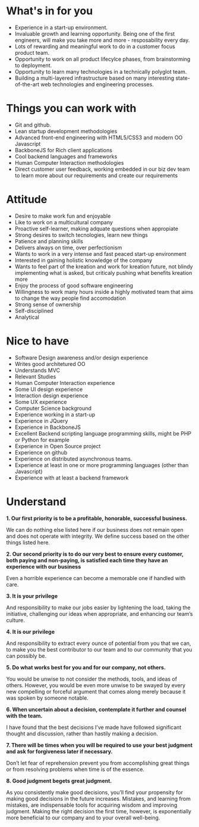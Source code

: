 What's in for you
=====
- Experience in a start-up environment.
- Invaluable growth and learning opportunity. Being one of the first engineers, will make you take more and more - resposability every day.
- Lots of rewarding and meaningful work to do in a customer focus product team.
- Opportunity to work on all product lifecylce phases, from brainstorming to deployment.
- Opportunity to learn many technologies in a technically polyglot team.
- Building a multi-layered infrastructure based on many interesting state-of-the-art web technologies and engineering processes.

Things you can work with
=====
- Git and github.
- Lean startup development methodologies
- Advanced front-end engineering with HTML5/CSS3 and modern OO Javascript
- BackboneJS for Rich client applications
- Cool backend languages and frameworks
- Human Computer Interaction methodologies
- Direct customer user feedback, working embedded in our biz dev team to learn more about our requirements and create our requirements

Attitude
=====
- Desire to make work fun and enjoyable
- Like to work on a multicultural company
- Proactive self-learner, making adquate questions when appropiate
- Strong desires to switch tecnologies, learn new things
- Patience and planning skills
- Delivers always on time, over perfectionism
- Wants to work in a very intense and fast peaced start-up environment
- Interested in gaining holistic knowledge of the company
- Wants to feel part of the kreation and work for kreation future, not blindy implementing what is asked, but criticaly pushing what benefits kreation more
- Enjoy the process of good software engineering
- Willingness to work many hours inside a highly motivated team that aims to change the way people find accomodation
- Strong sense of ownership
- Self-disciplined
- Analytical

Nice to have
=====
- Software Design awareness and/or design experience
- Writes good architetured OO
- Understands MVC
- Relevant Studies
- Human Computer Interaction experience
- Some UI design experience
- Interaction design experience
- Some UX experience
- Computer Science background
- Experience working in a start-up
- Experience in JQuery
- Experience in BackboneJS
- Excellent Backend scripting language programming skills, might be PHP or Python for example
- Experience in Open Source project
- Experience on github
- Experience on distributed asynchronous teams.
- Experience at least in one or more programming languages (other than Javascript)
- Experience with at least a backend framework

Understand
=====

**1. Our first priority is to be a profitable, honorable, successful business.**

We can do nothing else listed here if our business does not remain open and does not operate with integrity. We define success based on the other things listed here.

**2. Our second priority is to do our very best to ensure every customer, both paying and non-paying, is satisfied each time they have an experience with our business**

Even a horrible experience can become a memorable one if handled with care.

**3. It is your privilege** 

And responsibility to make our jobs easier by lightening the load, taking the initiative, challenging our ideas when appropriate, and enhancing our team’s culture.

**4. It is our privilege**

And responsibility to extract every ounce of potential from you that we can, to make you the best contributor to our team and to our community that you can possibly be.

**5. Do what works best for you and for our company, not others.** 

You would be unwise to not consider the methods, tools, and ideas of others. However, you would be even more unwise to be swayed by every new compelling or forceful argument that comes along merely because it was spoken by someone notable.

**6. When uncertain about a decision, contemplate it further and counsel with the team.**

I have found that the best decisions I’ve made have followed significant thought and discussion, rather than hastily making a decision.

**7. There will be times when you will be required to use your best judgment and ask for forgiveness later if necessary.**

Don’t let fear of reprehension prevent you from accomplishing great things or from resolving problems when time is of the essence.

**8. Good judgment begets great judgment.** 

As you consistently make good decisions, you’ll find your propensity for making good decisions in the future increases. Mistakes, and learning from mistakes, are indispensable tools for acquiring wisdom and improving judgment. Making the right decision the first time, however, is exponentially more beneficial to our company and to your overall well-being.

